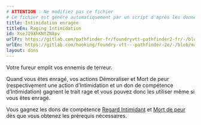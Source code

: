 ```yaml
---
# ATTENTION : Ne modifiez pas ce fichier
# Ce fichier est généré automatiquement par un script d'après les données du module Foundry VTT officiel et de sa traduction
title: Intimidation enragée
titleEn: Raging Intimidation
id: XseJI9XhKNtZN8pv
urlFr: https://gitlab.com/pathfinder-fr/foundryvtt-pathfinder2-fr/-/blob/master/data/feats/XseJI9XhKNtZN8pv.htm
urlEn: https://gitlab.com/hooking/foundry-vtt---pathfinder-2e/-/blob/master/packs/data/feats.db/raging-intimidation.json
layout: dons
---
```

Votre fureur emplit vos ennemis de terreur.

Quand vous êtes enragé, vos actions Démoraliser et Mort de peur (respectivement une action d’Intimidation et un don de compétence d’Intimidation) gagnent le trait rage et vous pouvez donc les utiliser même si vous êtes enragé.

Vous gagnez les dons de compétence [Regard Intimidant](regard-intimidant.md) et [Mort de peur](mort-de-peur.md) dès que vous obtenez les prérequis nécessaires.
